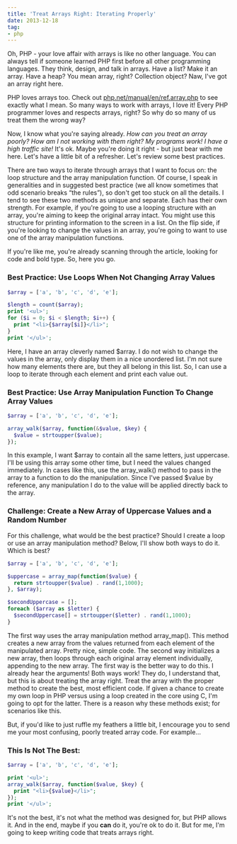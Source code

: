 ```yaml
---
title: 'Treat Arrays Right: Iterating Properly'
date: 2013-12-18
tag:
- php
---
```

Oh, PHP - your love affair with arrays is like no other language.  You can always tell if someone learned PHP first before all other programming languages.  They think, design, and talk in arrays.  Have a list?  Make it an array.  Have a heap?  You mean array, right?  Collection object? Naw, I've got an array right here.

<!--more-->

PHP loves arrays too.  Check out [php.net/manual/en/ref.array.php](http://php.net/manual/en/ref.array.php) to see exactly what I mean.  So many ways to work with arrays, I love it!  Every PHP programmer loves and respects arrays, right?  So why do so many of us treat them the wrong way?

Now, I know what you're saying already.  _How can you treat an array poorly?  How am I not working with them right?  My programs work!  I have a high traffic site!_  It's ok.  Maybe you're doing it right - but just bear with me here. Let's have a little bit of a refresher.  Let's review some best practices.

There are two ways to iterate through arrays that I want to focus on: the loop structure and the array manipulation function.  Of course, I speak in generalities and in suggested best practice (we all know sometimes that odd scenario breaks “the rules”), so don't get too stuck on all the details.  I tend to see these two methods as unique and separate.  Each has their own strength.  For example, if you're going to use a looping structure with an array, you're aiming to keep the original array intact.  You might use this structure for printing information to the screen in a list.  On the flip side, if you're looking to change the values in an array, you're going to want to use one of the array manipulation functions.

If you're like me, you're already scanning through the article, looking for code and bold type.  So, here you go.

### Best Practice: Use Loops When Not Changing Array Values

```php
$array = ['a', 'b', 'c', 'd', 'e'];

$length = count($array);
print '<ul>';
for ($i = 0; $i < $length; $i++) {
  print "<li>{$array[$i]}</li>";
}
print '</ul>';
```

Here, I have an array cleverly named $array.  I do not wish to change the values in the array, only display them in a nice unordered list.  I'm not sure how many elements there are, but they all belong in this list.  So, I can use a loop to iterate through each element and print each value out.

### Best Practice: Use Array Manipulation Function To Change Array Values

```php
$array = ['a', 'b', 'c', 'd', 'e'];

array_walk($array, function(&$value, $key) {
  $value = strtoupper($value);
});
```

In this example, I want $array to contain all the same letters, just uppercase.  I'll be using this array some other time, but I need the values changed immediately.  In cases like this, use the array_walk() method to pass in the array to a function to do the manipulation.  Since I've passed $value by reference, any manipulation I do to the value will be applied directly back to the array.

### Challenge: Create a New Array of Uppercase Values and a Random Number

For this challenge, what would be the best practice?  Should I create a loop or use an array manipulation method?  Below, I'll show both ways to do it.  Which is best?

```php
$array = ['a', 'b', 'c', 'd', 'e'];

$uppercase = array_map(function($value) {
  return strtoupper($value) . rand(1,1000);
}, $array);

$secondUppercase = [];
foreach ($array as $letter) {
  $secondUppercase[] = strtoupper($letter) . rand(1,1000);
}
```

The first way uses the array manipulation method array_map().  This method creates a new array from the values returned from each element of the manipulated array.  Pretty nice, simple code.  The second way initializes a new array, then loops through each original array element individually, appending to the new array.  The first way is the better way to do this.
I already hear the arguments!  Both ways work!  They do, I understand that, but this is about treating the array right.  Treat the array with the proper method to create the best, most efficient code.  If given a chance to create my own loop in PHP versus using a loop created in the core using C, I'm going to opt for the latter.  There is a reason why these methods exist; for scenarios like this.

But, if you'd like to just ruffle my feathers a little bit, I encourage you to send me your most confusing, poorly treated array code.  For example...

### This Is Not The Best:

```php
$array = ['a', 'b', 'c', 'd', 'e'];

print '<ul>';
array_walk($array, function($value, $key) {
  print "<li>{$value}</li>";
});
print '</ul>';
```

It's not the best, it's not what the method was designed for, but PHP allows it.  And in the end, maybe if you **can** do it, you're ok to do it.  But for me, I'm going to keep writing code that treats arrays right.

